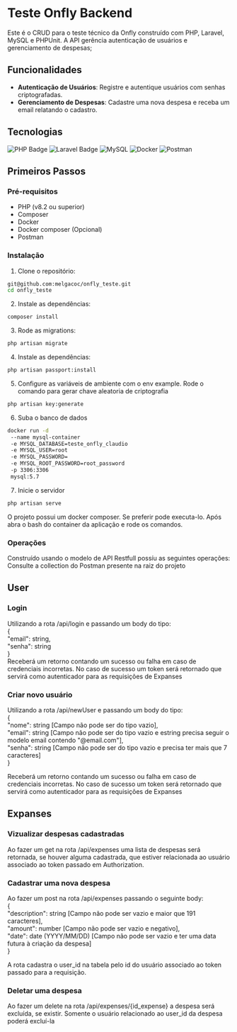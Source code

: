 # Teste Onfly Backend

Este é o CRUD para o teste técnico da Onfly construído com PHP, Laravel, MySQL e PHPUnit. A API gerência autenticação de usuários e gerenciamento de despesas;

## Funcionalidades

- **Autenticação de Usuários**: Registre e autentique usuários com senhas criptografadas.
- **Gerenciamento de Despesas**: Cadastre uma nova despesa e receba um email relatando o cadastro.

## Tecnologias
![PHP Badge](https://img.shields.io/badge/PHP-777BB4?style=for-the-badge&logo=php&logoColor=white)
![Laravel Badge](https://img.shields.io/badge/Laravel-FF2D20?style=for-the-badge&logo=laravel&logoColor=white)
![MySQL](https://img.shields.io/badge/MySQL-005C84?style=for-the-badge&logo=mysql&logoColor=white)
![Docker](https://img.shields.io/badge/Docker-2CA5E0?style=for-the-badge&logo=docker&logoColor=white)
![Postman](https://img.shields.io/badge/Postman-FF6C37?style=for-the-badge&logo=Postman&logoColor=white)

## Primeiros Passos

### Pré-requisitos

- PHP (v8.2 ou superior)
- Composer
- Docker
- Docker composer (Opcional)
- Postman 

### Instalação

1. Clone o repositório:

```bash
git@github.com:melgacoc/onfly_teste.git
cd onfly_teste
```

2. Instale as dependências:
```bash
composer install
```

3. Rode as migrations:
```bash
php artisan migrate
```

4. Instale as dependências:
```bash
php artisan passport:install
```

5. Configure as variáveis de ambiente com o env example. Rode o comando para gerar chave aleatoria de criptografia
```bash
php artisan key:generate
```
   
6. Suba o banco de dados
 ```bash
docker run -d
  --name mysql-container
  -e MYSQL_DATABASE=teste_onfly_claudio
  -e MYSQL_USER=root
  -e MYSQL_PASSWORD=
  -e MYSQL_ROOT_PASSWORD=root_password
  -p 3306:3306
  mysql:5.7
```

7. Inicie o servidor
```bash
php artisan serve
```

O projeto possui um docker composer. Se preferir pode executa-lo. Após abra o bash do container da aplicação e rode os comandos.

### Operações

Construído usando o modelo de API Restfull possíu as seguintes operações:
Consulte a collection do Postman presente na raiz do projeto

## User

### Login
Utilizando a rota /api/login e passando um body do tipo:<br/>
{<br/>
   "email": string,<br/>
   "senha": string<br/>
}<br/>
Receberá um retorno contando um sucesso ou falha em caso de credenciais incorretas. No caso de sucesso um token será retornado que servirá como autenticador para as requisições de Expanses

### Criar novo usuário
Utilizando a rota /api/newUser e passando um body do tipo:<br/>
{<br/>
   "nome": string [Campo não pode ser do tipo vazio],<br/>
   "email": string [Campo não pode ser do tipo vazio e estring precisa seguir o modelo email contendo "@email.com"],<br/>
   "senha": string [Campo não pode ser do tipo vazio e precisa ter mais que 7 caracteres]<br/>
}<br/>

Receberá um retorno contando um sucesso ou falha em caso de credenciais incorretas. No caso de sucesso um token será retornado que servirá como autenticador para as requisições de Expanses

## Expanses

### Vizualizar despesas cadastradas
Ao fazer um get na rota /api/expenses uma lista de despesas será retornada, se houver alguma cadastrada, que estiver relacionada ao usuário associado ao token passado em Authorization.

### Cadastrar uma nova despesa
Ao fazer um post na rota /api/expenses passando o seguinte body:<br/>
{<br/>
   "description": string [Campo não pode ser vazio e maior que 191 caracteres],<br/>
   "amount": number [Campo não pode ser vazio e negativo],<br/>
   "date": date (YYYY/MM/DD) [Campo não pode ser vazio e ter uma data futura à criação da despesa]<br/>
}<br/>

A rota cadastra o user_id na tabela pelo id do usuário associado ao token passado para a requisição.

### Deletar uma despesa
Ao fazer um delete na rota /api/expenses/{id_expense} a despesa será excluída, se existir. Somente o usuário relacionado ao user_id da despesa poderá excluí-la



   
